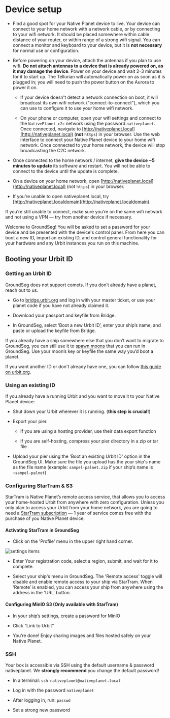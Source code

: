 # Device setup 

- Find a good spot for your Native Planet device to live. Your device can connect to your home network with a network cable, or by connecting to your wifi network. It should be placed somewhere within cable distance of your router, or within range of a strong wifi signal. You can connect a monitor and keyboard to your device, but it is **not necessary** for normal use or configuration.

- Before powering on your device, attach the antennas if you plan to use wifi. **Do not attach antennas to a device that is already powered on, as it may damage the device**. Power on your device and wait 2-3 minutes for it to start up. The Tellurian will automatically power on as soon as it is plugged in; you will need to push the power button on the Aurora to power it on.

    - If your device doesn't detect a network connection on boot, it will broadcast its own wifi network ("connect-to-connect"), which you can use to configure it to use your home wifi network.

    - On your phone or computer, open your wifi settings and connect to the `NativePlanet_c2c` network using the password `nativeplanet`. Once connected, navigate to [http://nativeplanet.local](http://nativeplanet.local) (**not** `https`) in your browser. Use the web interface to connect your Native Planet device to your home wifi network. Once connected to your home network, the device will stop broadcasting the C2C network.

- Once connected to the home network / internet, **give the device ~5 minutes to update** its software and restart. You will not be able to connect to the device until the update is complete. 

- On a device on your home network, open [http://nativeplanet.local](http://nativeplanet.local) (not `https`) in your browser.

- If you’re unable to open nativeplanet.local, try [http://nativeplanet.localdomain](http://nativeplanet.localdomain).

If you’re still unable to connect, make sure you’re on the same wifi network and not using a VPN — try from another device if necessary.

Welcome to GroundSeg! You will be asked to set a password for your device and be presented with the device's control panel. From here you can boot a new ID, import an existing ID, and control general functionality for your hardware and any Urbit instances you run on this machine.

## Booting your Urbit ID

### Getting an Urbit ID

GroundSeg does not support comets. If you don’t already have a planet, reach out to us.

- Go to [bridge.urbit.org](https://bridge.urbit.org/) and log in with your master ticket, or use your planet code if you have not already claimed it.

- Download your passport and keyfile from Bridge.

- In GroundSeg, select ‘Boot a new Urbit ID’, enter your ship’s name, and paste or upload the keyfile from Bridge.

If you already have a ship somewhere else that you don’t want to migrate to GroundSeg, you can still use it to [spawn moons](https://operators.urbit.org/manual/os/basics#moons) that you can run in GroundSeg. Use your moon’s key or keyfile the same way you’d boot a planet.

If you want another ID or don't already have one, you can follow [this guide on urbit.org](https://urbit.org/getting-started/get-id).

### Using an existing ID

If you already have a running Urbit and you want to move it to your Native Planet device:

- Shut down your Urbit wherever it is running. (**this step is crucial!**)

- Export your pier.

    - If you are using a hosting provider, use their data export function

    - If you are self-hosting, compress your pier directory in a zip or tar file

- Upload your pier using the 'Boot an existing Urbit ID' option in the GroundSeg UI. Make sure the file you upload has the your ship's name as the file name (example: `sampel-palnet.zip` if your ship’s name is `~sampel-palnet`)

### Configuring StarTram & S3

StarTram is Native Planet’s remote access service, that allows you to access your home-hosted Urbit from anywhere with zero configuration. Unless you only plan to access your Urbit from your home network, you are going to need a [StarTram subscription](https://www.nativeplanet.io/startram) — 1 year of service comes free with the purchase of you Native Planet device. 

#### Activating StarTram in GroundSeg

- Click on the 'Profile' menu in the upper right hand corner. 

![settings items](/static/gs2/settings-items.jpg)

- Enter Your registration code, select a region, submit, and wait for it to complete.

- Select your ship's menu in GroundSeg. The 'Remote access' toggle will disable and enable remote access to your ship via StarTram. When ‘Remote’ is enabled, you can access your ship from anywhere using the address in the 'URL' button.

#### Configuring MinIO S3 (Only available with StarTram)

- In your ship’s settings, create a password for MinIO

- Click “Link to Urbit”

- You’re done! Enjoy sharing images and files hosted safely on your Native Planet.


### SSH

Your box is accessible via SSH using the default username & password nativeplanet. We **strongly recommend** you change the default password!

- In a terminal: `ssh nativeplanet@nativeplanet.local`

- Log in with the password `nativeplanet`

- After logging in, run: `passwd`

- Set a strong new password